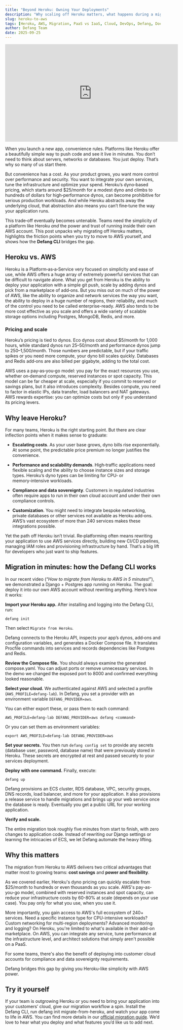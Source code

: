 ```yaml
---
title: "Beyond Heroku: Owning Your Deployments"
description: "Why scaling off Heroku matters, what happens during a migration, and how the Defang CLI makes the transition to AWS painless."
slug: heroku-to-aws
tags: [Heroku, AWS, Migration, PaaS vs IaaS, Cloud, DevOps, Defang, Docker Compose]
author: Defang Team
date: 2025-09-25
---
```


<iframe width="560" height="315" src="https://www.youtube.com/embed/9ER_T7_fUlU?si=KpdLEK7USLOtmOk3" title="YouTube video player" frameborder="0" allow="accelerometer; autoplay; clipboard-write; encrypted-media; gyroscope; picture-in-picture; web-share" referrerpolicy="strict-origin-when-cross-origin" allowfullscreen></iframe>


When you launch a new app, convenience rules. Platforms like Heroku offer a beautifully simple way to push code and see it live in minutes. You don’t need to think about servers, networks or databases. You just deploy. That’s why so many of us start there.

But convenience has a cost. As your product grows, you want more control over performance and security. You want to integrate your own services, tune the infrastructure and optimize your spend. Heroku’s dyno‑based pricing, which starts around $25/month for a modest dyno and climbs to hundreds of dollars for high‑performance dynos, can become prohibitive for serious production workloads. And while Heroku abstracts away the underlying cloud, that abstraction also means you can’t fine‑tune the way your application runs.

This trade‑off eventually becomes untenable. Teams need the simplicity of a platform like Heroku *and* the power and trust of running inside their own AWS account. This post unpacks why migrating off Heroku matters, highlights the friction points when you try to move to AWS yourself, and shows how the **Defang CLI** bridges the gap.

## **Heroku vs. AWS**

Heroku is a Platform‑as‑a‑Service very focused on simplicity and ease of use, while AWS offers a huge array of extremely powerful services that can be difficult to navigate alone. What you get from Heroku is the ability to deploy your application with a simple git push, scale by adding dynos and pick from a marketplace of add‑ons. But you miss out on much of the power of AWS, like the ability to organize and network services the way you want, the ability to deploy in a huge number of regions, their reliability, and much of the control you need to be called enterprise-ready. AWS also tends to be more cost effective as you scale and offers a wide variety of scalable storage options including Postgres, MongoDB, Redis, and more.

### **Pricing and scale**

Heroku’s pricing is tied to dynos. Eco dynos cost about $5/month for 1,000 hours, while standard dynos run $25–$50/month and performance dynos jump to $250–$1,500/month. Those numbers are predictable, but if your traffic spikes or you need more compute, your dyno bill scales quickly. Databases and Redis add‑ons are also billed per gigabyte, adding to the total cost.

AWS uses a pay‑as‑you‑go model: you pay for the exact resources you use, whether on‑demand compute, reserved instances or spot capacity. This model can be far cheaper at scale, especially if you commit to reserved or savings plans, but it also introduces complexity. Besides compute, you need to factor in elastic IPs, data transfer, load balancers and NAT gateways. AWS rewards expertise: you can optimize costs but only if you understand its pricing levers.

## **Why leave Heroku?**

For many teams, Heroku is the right starting point. But there are clear inflection points when it makes sense to graduate:

* **Escalating costs**. 
As your user base grows, dyno bills rise exponentially. At some point, the predictable price premium no longer justifies the convenience.

* **Performance and scalability demands**. 
High‑traffic applications need flexible scaling and the ability to choose instance sizes and storage types. Heroku’s dyno types can be limiting for CPU‑ or memory‑intensive workloads.

* **Compliance and data sovereignty**. 
Customers in regulated industries often require apps to run in their own cloud account and under their own compliance controls.

* **Customization**. 
You might need to integrate bespoke networking, private databases or other services not available as Heroku add‑ons. AWS’s vast ecosystem of more than 240 services makes these integrations possible.

Yet the path off Heroku isn’t trivial. Re‑platforming often means rewriting your application to use AWS services directly, building new CI/CD pipelines, managing IAM roles and provisioning infrastructure by hand. That’s a big lift for developers who just want to ship features.

## **Migration in minutes: how the Defang CLI works**

In our recent video (“*How to migrate from Heroku to AWS in 5 minutes\!*”), we demonstrated a Django \+ Postgres app running on Heroku. The goal: deploy it into our own AWS account without rewriting anything. Here’s how it works:

**Import your Heroku app.** 
After installing and logging into the Defang CLI, run:

`defang init`

Then select `Migrate from Heroku`.

Defang connects to the Heroku API, inspects your app’s dynos, add‑ons and configuration variables, and generates a Docker Compose file. It translates Procfile commands into services and records dependencies like Postgres and Redis.

**Review the Compose file.** 
You should always examine the generated compose.yaml. You can adjust ports or remove unnecessary services. In the demo we changed the exposed port to 8000 and confirmed everything looked reasonable.

**Select your cloud.** 
We authenticated against AWS and selected a profile (`AWS_PROFILE=defang-lab`). In Defang, you set a provider with an environment variable `DEFANG_PROVIDER=aws`.

You can either export these, or pass them to each command:

`AWS_PROFILE=defang-lab DEFANG_PROVIDER=aws defang <command>`

Or you can set them as environment variables:

`export AWS_PROFILE=defang-lab DEFANG_PROVIDER=aws`

**Set your secrets.** 
You then run `defang config set` to provide any secrets (database user, password, database name) that were previously stored in Heroku. These secrets are encrypted at rest and passed securely to your services deployment.

**Deploy with one command.** 
Finally, execute:

`defang up`

Defang provisions an ECS cluster, RDS database, VPC, security groups, DNS records, load balancer, and more for your application. It also provisions a release service to handle migrations and brings up your web service once the database is ready. Eventually you get a public URL for your working application.

**Verify and scale.** 

The entire migration took roughly five minutes from start to finish, with zero changes to application code. Instead of rewriting our Django settings or learning the intricacies of ECS, we let Defang automate the heavy lifting.

## **Why this matters**

The migration from Heroku to AWS delivers two critical advantages that matter most to growing teams: **cost savings** and **power and flexibility**.

As we covered earlier, Heroku's dyno pricing can quickly escalate from $25/month to hundreds or even thousands as you scale. AWS's pay-as-you-go model, combined with reserved instances and spot capacity, can reduce your infrastructure costs by 60-80% at scale (depends on your use case). You pay only for what you use, when you use it.

More importantly, you gain access to AWS's full ecosystem of 240+ services. Need a specific instance type for CPU-intensive workloads? Custom networking for multi-region deployments? Advanced monitoring and logging? On Heroku, you're limited to what's available in their add-on marketplace. On AWS, you can integrate any service, tune performance at the infrastructure level, and architect solutions that simply aren't possible on a PaaS.

For some teams, there's also the benefit of deploying into customer cloud accounts for compliance and data sovereignty requirements. 

Defang bridges this gap by giving you Heroku-like simplicity with AWS power.

## **Try it yourself**

If your team is outgrowing Heroku or you need to bring your application into your customers’ cloud, give our migration workflow a spin. Install the Defang CLI, run defang init migrate-from-heroku, and watch your app come to life in AWS. You can find more details in our [official migration guide](https://docs.defang.io/docs/tutorials/migrating-from-heroku). We’d love to hear what you deploy and what features you’d like us to add next.